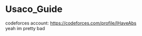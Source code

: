 # Usaco_Guide
codeforces account: https://codeforces.com/profile/IHaveAbs <br />
yeah im pretty bad <br />
